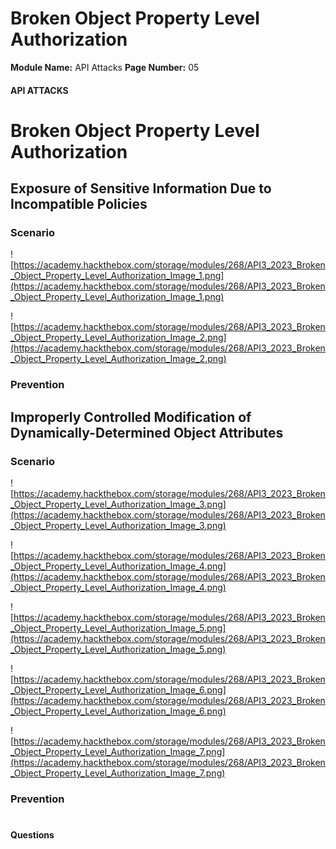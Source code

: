 <!--
 // Platform: Academy
// URL: https://academy.hackthebox.com/module/268/section/3063
// Platform Version: V1
// Module ID: 268
// Module Name: API Attacks
// Module Difficulty: Medium
// Section ID: 3063
// Section Title: Broken Object Property Level Authorization
// Page Title: API Attacks
// Page Number: 05
-->

# Broken Object Property Level Authorization

**Module Name:** API Attacks **Page Number:** 05

#### API ATTACKS

# Broken Object Property Level Authorization

## Exposure of Sensitive Information Due to Incompatible Policies

### Scenario

![https://academy.hackthebox.com/storage/modules/268/API3_2023_Broken_Object_Property_Level_Authorization_Image_1.png](https://academy.hackthebox.com/storage/modules/268/API3_2023_Broken_Object_Property_Level_Authorization_Image_1.png)

![https://academy.hackthebox.com/storage/modules/268/API3_2023_Broken_Object_Property_Level_Authorization_Image_2.png](https://academy.hackthebox.com/storage/modules/268/API3_2023_Broken_Object_Property_Level_Authorization_Image_2.png)

### Prevention

## Improperly Controlled Modification of Dynamically-Determined Object Attributes

### Scenario

![https://academy.hackthebox.com/storage/modules/268/API3_2023_Broken_Object_Property_Level_Authorization_Image_3.png](https://academy.hackthebox.com/storage/modules/268/API3_2023_Broken_Object_Property_Level_Authorization_Image_3.png)

![https://academy.hackthebox.com/storage/modules/268/API3_2023_Broken_Object_Property_Level_Authorization_Image_4.png](https://academy.hackthebox.com/storage/modules/268/API3_2023_Broken_Object_Property_Level_Authorization_Image_4.png)

![https://academy.hackthebox.com/storage/modules/268/API3_2023_Broken_Object_Property_Level_Authorization_Image_5.png](https://academy.hackthebox.com/storage/modules/268/API3_2023_Broken_Object_Property_Level_Authorization_Image_5.png)

![https://academy.hackthebox.com/storage/modules/268/API3_2023_Broken_Object_Property_Level_Authorization_Image_6.png](https://academy.hackthebox.com/storage/modules/268/API3_2023_Broken_Object_Property_Level_Authorization_Image_6.png)

![https://academy.hackthebox.com/storage/modules/268/API3_2023_Broken_Object_Property_Level_Authorization_Image_7.png](https://academy.hackthebox.com/storage/modules/268/API3_2023_Broken_Object_Property_Level_Authorization_Image_7.png)

### Prevention

# 

# 

#### Questions

####